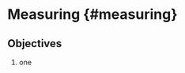 # Measuring {#measuring}

<!-- 
  TODO Status Text Draft: Checked against the LO Version
-->

## Objectives

1. one

